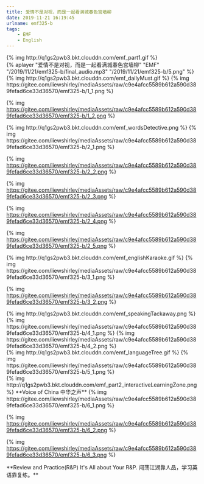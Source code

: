 ```yaml
---
title: 爱情不是对视，而是一起看满城春色宫墙柳
date: 2019-11-21 16:19:45
urlname: emf325-b
tags:
    - EMF
    - English
---
```

 [//]: # (标题：Part1)
 <div>
 {% img http://q1gs2pwb3.bkt.clouddn.com/emf_part1.gif %}
 </div>
 <!-- more -->
 
 <div>
  {% aplayer "爱情不是对视，而是一起看满城春色宫墙柳" "EMF" "/2019/11/21/emf325-b/final_audio.mp3"  "/2019/11/21/emf325-b/5.png" %}
  </div>
  
  [//]: # (每日麦斯特：Daily Must)
  </div>
  {% img http://q1gs2pwb3.bkt.clouddn.com/emf_dailyMust.gif %}
  {% img https://gitee.com/liewshirley/mediaAssets/raw/c9e4afcc5589b612a590d389fefad6ce33d36570/emf325-b/1_1.png %}

  {% img https://gitee.com/liewshirley/mediaAssets/raw/c9e4afcc5589b612a590d389fefad6ce33d36570/emf325-b/1_2.png %}
  </div>
  
  
  [//]: # (单词大侦探：Words Detective)
  <div>
  {% img http://q1gs2pwb3.bkt.clouddn.com/emf_wordsDetective.png %}
  {% img https://gitee.com/liewshirley/mediaAssets/raw/c9e4afcc5589b612a590d389fefad6ce33d36570/emf325-b/2_1.png %}

  {% img https://gitee.com/liewshirley/mediaAssets/raw/c9e4afcc5589b612a590d389fefad6ce33d36570/emf325-b/2_2.png %}

  {% img https://gitee.com/liewshirley/mediaAssets/raw/c9e4afcc5589b612a590d389fefad6ce33d36570/emf325-b/2_3.png %}

  {% img https://gitee.com/liewshirley/mediaAssets/raw/c9e4afcc5589b612a590d389fefad6ce33d36570/emf325-b/2_4.png %}

  {% img https://gitee.com/liewshirley/mediaAssets/raw/c9e4afcc5589b612a590d389fefad6ce33d36570/emf325-b/2_5.png %}
  </div>
  
  
  [//]: # (英语卡拉OK：English Karaoke)
  <div>
  {% img http://q1gs2pwb3.bkt.clouddn.com/emf_englishKaraoke.gif %}
  {% img https://gitee.com/liewshirley/mediaAssets/raw/c9e4afcc5589b612a590d389fefad6ce33d36570/emf325-b/3_1.png %}

  {% img https://gitee.com/liewshirley/mediaAssets/raw/c9e4afcc5589b612a590d389fefad6ce33d36570/emf325-b/3_2.png %}
  </div>
  
  
  [//]: # (口语打包盒：Speaking Takeaway)
  <div>
  {% img http://q1gs2pwb3.bkt.clouddn.com/emf_speakingTackaway.png %}
  {% img https://gitee.com/liewshirley/mediaAssets/raw/c9e4afcc5589b612a590d389fefad6ce33d36570/emf325-b/4_1.png %}
  {% img https://gitee.com/liewshirley/mediaAssets/raw/c9e4afcc5589b612a590d389fefad6ce33d36570/emf325-b/4_2.png %}
  </div>
  
  
  [//]: # (语言之树：Language Tree)
  <div>
  {% img http://q1gs2pwb3.bkt.clouddn.com/emf_languageTree.gif %}
  {% img https://gitee.com/liewshirley/mediaAssets/raw/c9e4afcc5589b612a590d389fefad6ce33d36570/emf325-b/5_1.png %}
  </div>
  
  
  [//]: # (标题：Part2 互动学习区)
  <div>
  {% img http://q1gs2pwb3.bkt.clouddn.com/emf_part2_interactiveLearningZone.png %}
  **Voice of China 中华之声**
  {% img https://gitee.com/liewshirley/mediaAssets/raw/c9e4afcc5589b612a590d389fefad6ce33d36570/emf325-b/6_1.png %}
  
  {% img https://gitee.com/liewshirley/mediaAssets/raw/c9e4afcc5589b612a590d389fefad6ce33d36570/emf325-b/6_2.png %}

  {% img https://gitee.com/liewshirley/mediaAssets/raw/c9e4afcc5589b612a590d389fefad6ce33d36570/emf325-b/6_3.png %}
  </div>
  
  
  
  <div>
  **Review and Practice(R&P)
  It's All about Your R&P. 闯荡江湖靠人品，学习英语靠复练。**
  </div>
  
  